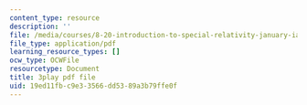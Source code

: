 ```yaml
---
content_type: resource
description: ''
file: /media/courses/8-20-introduction-to-special-relativity-january-iap-2021/19ed11fbc9e33566dd5389a3b79ffe0f_Wd5s5uLk7xs.pdf
file_type: application/pdf
learning_resource_types: []
ocw_type: OCWFile
resourcetype: Document
title: 3play pdf file
uid: 19ed11fb-c9e3-3566-dd53-89a3b79ffe0f
---
```

